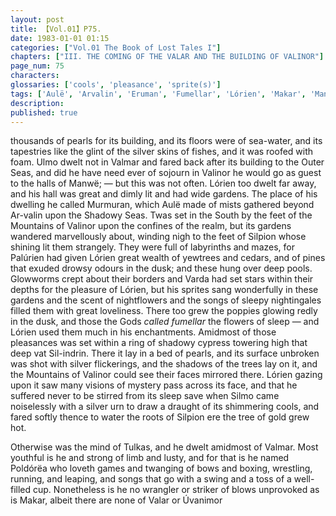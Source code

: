 ```yaml
---
layout: post
title: 【Vol.01】P75.
date: 1983-01-01 01:15
categories: ["Vol.01 The Book of Lost Tales I"]
chapters: ["III. THE COMING OF THE VALAR AND THE BUILDING OF VALINOR"]
page_num: 75
characters: 
glossaries: ['cools', 'pleasance', 'sprite(s)']
tags: ['Aulë', 'Arvalin', 'Eruman', 'Fumellar', 'Lórien', 'Makar', 'Manwë', 'Mountains of Valinor', 'Murmuran', 'Oarni', 'Ossë']
description: 
published: true
---
```


<p style="text-indent: 0;">
thousands of pearls for its building, and its floors were of sea-water, and its tapestries like the glint of the silver skins of fishes, and it was roofed with foam. Ulmo dwelt not in Valmar and fared back after its building to the Outer Seas, and did he have need ever of sojourn in Valinor he would go as guest to the halls of Manwë; — but this was not often. Lórien too dwelt far away, and his hall was great and dimly lit and had wide gardens. The place of his dwelling he called Murmuran, which Aulë made of mists gathered beyond Ar-valin upon the Shadowy Seas. Twas set in the South by the feet of the Mountains of Valinor upon the confines of the realm, but its gardens wandered marvellously about, winding nigh to the feet of Silpion whose shining lit them strangely. They were full of labyrinths and mazes, for Palúrien had given Lórien great wealth of yewtrees and cedars, and of pines that exuded drowsy odours in the dusk; and these hung over deep pools. Glowworms crept about their borders and Varda had set stars within their depths for the pleasure of Lórien, but his sprites sang wonderfully in these gardens and the scent of nightflowers and the songs of sleepy nightingales filled them with great loveliness. There too grew the poppies glowing redly in the dusk, and those the Gods <I>called fumellar</I> the flowers of sleep — and Lórien used them much in his enchantments. Amidmost of those pleasances was set within a ring of shadowy cypress towering high that deep vat Sil-indrin. There it lay in a bed of pearls, and its surface unbroken was shot with silver flickerings, and the shadows of the trees lay on it, and the Mountains of Valinor could see their faces mirrored there. Lórien gazing upon it saw many visions of mystery pass across its face, and that he suffered never to be stirred from its sleep save when Silmo came noiselessly with a silver urn to draw a draught of its shimmering cools, and fared softly thence to water the roots of Silpion ere the tree of gold grew hot.
</p>

Otherwise was the mind of Tulkas, and he dwelt amidmost of Valmar. Most youthful is he and strong of limb and lusty, and for that is he named Poldórëa who loveth games and twanging of bows and boxing, wrestling, running, and leaping, and songs that go with a swing and a toss of a well-filled cup. Nonetheless is he no wrangler or striker of blows unprovoked as is Makar, albeit there are none of Valar or Úvanimor

